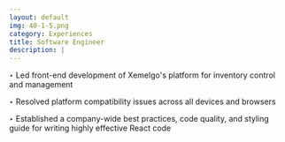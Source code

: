 ```yaml
---
layout: default
img: 40-1-5.png
category: Experiences
title: Software Engineer
description: |
---
```


‣ Led front-end development of Xemelgo's platform for inventory control and management

‣ Resolved platform compatibility issues across all devices and browsers

‣ Established a company-wide best practices, code quality, and styling guide for writing highly effective React code
